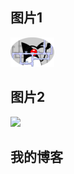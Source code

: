 ## 图片1
![](https://github.com/victory-liao/test/blob/master/1.png)
## 图片2
![](https://gimg2.baidu.com/image_search/src=http%3A%2F%2Fimg1.zhuzhai.com%2Fcommon%2F2018%2F02%2F22%2F5a8e86eb3cc2c.jpg&refer=http%3A%2F%2Fimg1.zhuzhai.com&app=2002&size=f9999,10000&q=a80&n=0&g=0n&fmt=auto?sec=1657419215&t=751bcadf7843b859a69b7e5c466e5253)

## 我的博客
<a href="https://victory-liao.github.io/"></a>
